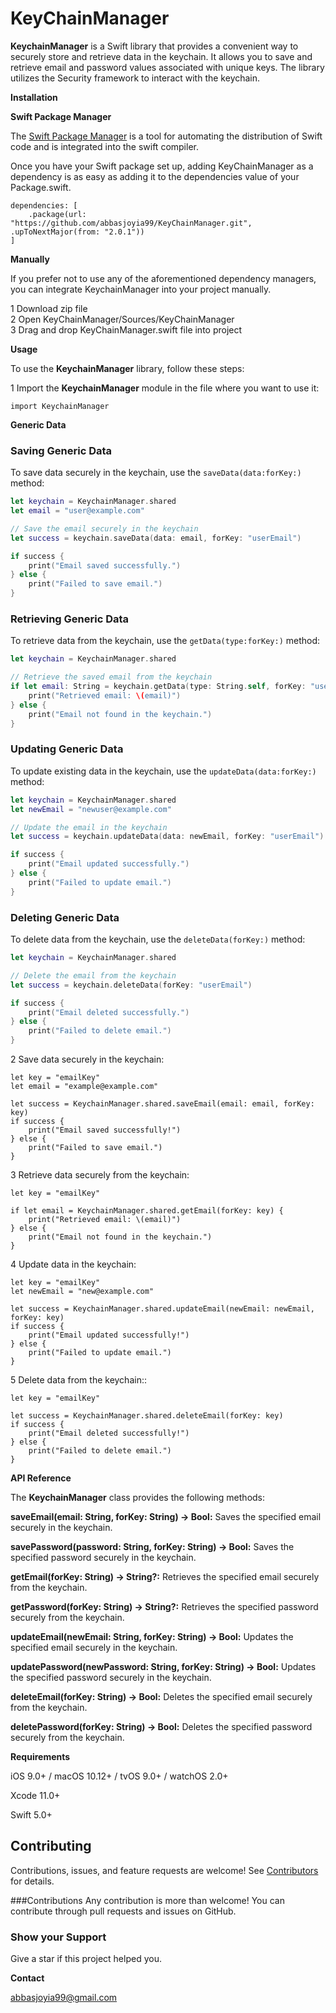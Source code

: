 # KeyChainManager


**KeychainManager** is a Swift library that provides a convenient way to securely store and retrieve data in the keychain. It allows you to save and retrieve email and password values associated with unique keys. The library utilizes the Security framework to interact with the keychain.

**Installation**

**Swift Package Manager**

The [Swift Package Manager](https://www.swift.org/package-manager/) is a tool for automating the distribution of Swift code and is integrated into the swift compiler.

Once you have your Swift package set up, adding KeyChainManager as a dependency is as easy as adding it to the dependencies value of your Package.swift.
```
dependencies: [
    .package(url: "https://github.com/abbasjoyia99/KeyChainManager.git", .upToNextMajor(from: "2.0.1"))
]
```

**Manually**

If you prefer not to use any of the aforementioned dependency managers, you can integrate KeychainManager into your project manually.

1 Download zip file\
2 Open KeyChainManager/Sources/KeyChainManager\
3 Drag and drop KeyChainManager.swift file into project


**Usage**

To use the **KeychainManager** library, follow these steps:

1 Import the **KeychainManager** module in the file where you want to use it:

```
import KeychainManager
```
**Generic Data**

### Saving Generic Data

To save data securely in the keychain, use the `saveData(data:forKey:)` method:

```swift
let keychain = KeychainManager.shared
let email = "user@example.com"

// Save the email securely in the keychain
let success = keychain.saveData(data: email, forKey: "userEmail")

if success {
    print("Email saved successfully.")
} else {
    print("Failed to save email.")
}
```

### Retrieving Generic Data

To retrieve data from the keychain, use the `getData(type:forKey:)` method:

```swift
let keychain = KeychainManager.shared

// Retrieve the saved email from the keychain
if let email: String = keychain.getData(type: String.self, forKey: "userEmail") {
    print("Retrieved email: \(email)")
} else {
    print("Email not found in the keychain.")
}
```

### Updating Generic Data

To update existing data in the keychain, use the `updateData(data:forKey:)` method:

```swift
let keychain = KeychainManager.shared
let newEmail = "newuser@example.com"

// Update the email in the keychain
let success = keychain.updateData(data: newEmail, forKey: "userEmail")

if success {
    print("Email updated successfully.")
} else {
    print("Failed to update email.")
}
```

### Deleting Generic Data

To delete data from the keychain, use the `deleteData(forKey:)` method:

```swift
let keychain = KeychainManager.shared

// Delete the email from the keychain
let success = keychain.deleteData(forKey: "userEmail")

if success {
    print("Email deleted successfully.")
} else {
    print("Failed to delete email.")
}
```
<!--**String**-->
2 Save data securely in the keychain:

```
let key = "emailKey"
let email = "example@example.com"

let success = KeychainManager.shared.saveEmail(email: email, forKey: key)
if success {
    print("Email saved successfully!")
} else {
    print("Failed to save email.")
}

```

3 Retrieve data securely from the keychain:

```
let key = "emailKey"

if let email = KeychainManager.shared.getEmail(forKey: key) {
    print("Retrieved email: \(email)")
} else {
    print("Email not found in the keychain.")
}

```
4 Update data in the keychain:

```
let key = "emailKey"
let newEmail = "new@example.com"

let success = KeychainManager.shared.updateEmail(newEmail: newEmail, forKey: key)
if success {
    print("Email updated successfully!")
} else {
    print("Failed to update email.")
}

```

5 Delete data from the keychain::

```
let key = "emailKey"

let success = KeychainManager.shared.deleteEmail(forKey: key)
if success {
    print("Email deleted successfully!")
} else {
    print("Failed to delete email.")
}
```

**API Reference**

The **KeychainManager** class provides the following methods:

**saveEmail(email: String, forKey: String) -> Bool:** Saves the specified email securely in the keychain.

**savePassword(password: String, forKey: String) -> Bool:** Saves the specified password securely in the keychain.

**getEmail(forKey: String) -> String?:** Retrieves the specified email securely from the keychain.

**getPassword(forKey: String) -> String?:** Retrieves the specified password securely from the keychain.

**updateEmail(newEmail: String, forKey: String) -> Bool:** Updates the specified email securely in the keychain.

**updatePassword(newPassword: String, forKey: String) -> Bool:** Updates the specified password securely in the keychain.

**deleteEmail(forKey: String) -> Bool:** Deletes the specified email securely from the keychain.

**deletePassword(forKey: String) -> Bool:** Deletes the specified password securely from the keychain.


**Requirements**

iOS 9.0+ / macOS 10.12+ / tvOS 9.0+ / watchOS 2.0+

Xcode 11.0+

Swift 5.0+

## Contributing 
Contributions, issues, and feature requests are welcome! See [Contributors](https://github.com/abbasjoyia99/KeyChainManager/graphs/contributors) for details.

###Contributions
Any contribution is more than welcome! You can contribute through pull requests and issues on GitHub.

### Show your Support
Give a star if this project helped you.


**Contact**

abbasjoyia99@gmail.com

